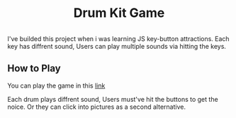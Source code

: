 <h1 align=center>Drum Kit Game</h1>
<img src=https://user-images.githubusercontent.com/104409712/183268415-bc5476b0-5329-4436-b8f9-a3fead827ea4.png alt="" />
<p>I've builded this project when i was learning JS key-button attractions. Each key has diffrent sound, Users can play multiple sounds via hitting the keys.</p>

<h2>How to Play</h2>
<p>You can play the game in this <a href="https://kalkay-drum-kit.netlify.app/" target="_blank"> link </a> </p>
<p>Each drum plays diffrent sound, Users must've hit the buttons to get the noice. Or they can click into pictures as a second alternative.</p>
